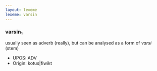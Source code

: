 ```yaml
---
layout: lexeme
lexeme: varsin
---
```


###  varsin₁

usually seen as adverb (really), but can be analysed as a form of *varsi* (stem)
* UPOS:  ADV
* Origin:  kotus|fiwikt

